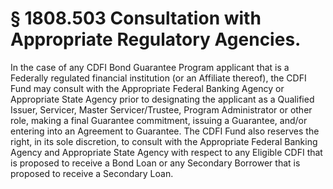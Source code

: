 # § 1808.503   Consultation with Appropriate Regulatory Agencies.

In the case of any CDFI Bond Guarantee Program applicant that is a Federally regulated financial institution (or an Affiliate thereof), the CDFI Fund may consult with the Appropriate Federal Banking Agency or Appropriate State Agency prior to designating the applicant as a Qualified Issuer, Servicer, Master Servicer/Trustee, Program Administrator or other role, making a final Guarantee commitment, issuing a Guarantee, and/or entering into an Agreement to Guarantee. The CDFI Fund also reserves the right, in its sole discretion, to consult with the Appropriate Federal Banking Agency and Appropriate State Agency with respect to any Eligible CDFI that is proposed to receive a Bond Loan or any Secondary Borrower that is proposed to receive a Secondary Loan.




